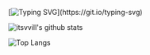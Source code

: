 [![Typing SVG](https://readme-typing-svg.herokuapp.com?color=%233B8BF7&multiline=true&width=440&height=60&lines=Hi+there%2C+I'm+Will.;Thanks+for+checking+out+my+github!)](https://git.io/typing-svg)

![itsvvill's github stats](https://github-readme-stats.vercel.app/api?username=itsvvill&show_icons=true&theme=radical)

![Top Langs](https://github-readme-stats.vercel.app/api/top-langs/?username=itsvvill&layout=compact&theme=radical)
